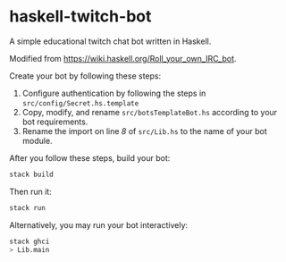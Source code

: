 # haskell-twitch-bot
A simple educational twitch chat bot written in Haskell. 

Modified from https://wiki.haskell.org/Roll_your_own_IRC_bot.

Create your bot by following these steps: 
1. Configure authentication by following the steps in ```src/config/Secret.hs.template```
2. Copy, modify, and rename ```src/botsTemplateBot.hs``` according to your bot requirements. 
3. Rename the import on line _8_ of ```src/Lib.hs``` to the name of your bot module. 

After you follow these steps, build your bot:
```bash
stack build
```

Then run it:

```bash
stack run
```

Alternatively, you may run your bot interactively:

```bash
stack ghci
> Lib.main
```